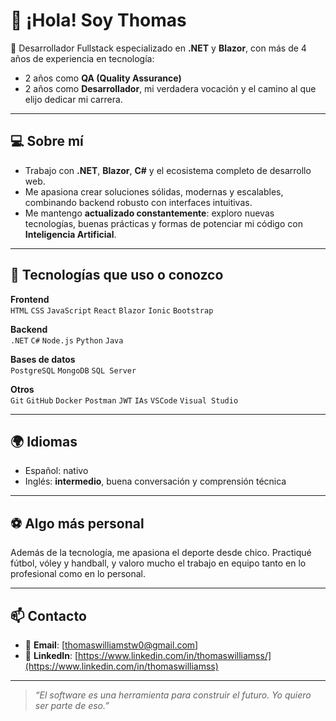 # 👋 ¡Hola! Soy Thomas

🎯 Desarrollador Fullstack especializado en **.NET** y **Blazor**, con más de 4 años de experiencia en tecnología:  
- 2 años como **QA (Quality Assurance)**  
- 2 años como **Desarrollador**, mi verdadera vocación y el camino al que elijo dedicar mi carrera.

---

## 💻 Sobre mí

- Trabajo con **.NET**, **Blazor**, **C#** y el ecosistema completo de desarrollo web.
- Me apasiona crear soluciones sólidas, modernas y escalables, combinando backend robusto con interfaces intuitivas.
- Me mantengo **actualizado constantemente**: exploro nuevas tecnologías, buenas prácticas y formas de potenciar mi código con **Inteligencia Artificial**.

---

## 🚀 Tecnologías que uso o conozco

**Frontend**  
`HTML` `CSS` `JavaScript` `React` `Blazor` `Ionic` `Bootstrap`

**Backend**  
`.NET` `C#` `Node.js` `Python` `Java`

**Bases de datos**  
`PostgreSQL` `MongoDB` `SQL Server`

**Otros**  
`Git` `GitHub` `Docker` `Postman` `JWT` `IAs` `VSCode` `Visual Studio`

---

## 🌍 Idiomas

- Español: nativo  
- Inglés: **intermedio**, buena conversación y comprensión técnica

---

## ⚽ Algo más personal

Además de la tecnología, me apasiona el deporte desde chico. Practiqué fútbol, vóley y handball, y valoro mucho el trabajo en equipo tanto en lo profesional como en lo personal.

---

## 📫 Contacto

- 📧 **Email**: [thomaswilliamstw0@gmail.com]  
- 💼 **LinkedIn**: [https://www.linkedin.com/in/thomaswilliamss/](https://www.linkedin.com/in/thomaswilliamss)

---

> _“El software es una herramienta para construir el futuro. Yo quiero ser parte de eso.”_
